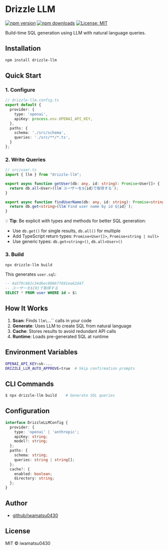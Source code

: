 # Drizzle LLM

[![npm version](https://badge.fury.io/js/drizzle-llm.svg)](https://badge.fury.io/js/drizzle-llm)
[![npm downloads](https://img.shields.io/npm/dm/drizzle-llm.svg)](https://www.npmjs.com/package/drizzle-llm)
[![License: MIT](https://img.shields.io/badge/License-MIT-yellow.svg)](https://opensource.org/licenses/MIT)

Build-time SQL generation using LLM with natural language queries.

## Installation

```bash
npm install drizzle-llm
```

## Quick Start

### 1. Configure

```typescript
// drizzle-llm.config.ts
export default {
  provider: {
    type: 'openai',
    apiKey: process.env.OPENAI_API_KEY,
  },
  paths: {
    schema: './src/schema',
    queries: './src/**/*.ts',
  }
};
```

### 2. Write Queries

```typescript
// src/user.ts
import { llm } from "drizzle-llm";

export async function getUser(db: any, id: string): Promise<User[]> {
  return db.all<User>(llm`ユーザーを${id}で取得する`);
}

export async function findUserName(db: any, id: string): Promise<string | null> {
  return db.get<string>(llm`Find user name by id ${id}`);
}
```

💡 **Tip**: Be explicit with types and methods for better SQL generation:
- Use `db.get()` for single results, `db.all()` for multiple
- Add TypeScript return types: `Promise<User[]>`, `Promise<string | null>`
- Use generic types: `db.get<string>()`, `db.all<User>()`

### 3. Build

```bash
npx drizzle-llm build
```

This generates `user.sql`:
```sql
-- 4a5f9c682c34d6ec808677691ea62d47
-- ユーザーを${0}で取得する
SELECT * FROM user WHERE id = $1
```

## How It Works

1. **Scan**: Finds `llm\`...\`` calls in your code
2. **Generate**: Uses LLM to create SQL from natural language
3. **Cache**: Stores results to avoid redundant API calls
4. **Runtime**: Loads pre-generated SQL at runtime

## Environment Variables

```bash
OPENAI_API_KEY=sk-...
DRIZZLE_LLM_AUTO_APPROVE=true  # Skip confirmation prompts
```

## CLI Commands

```bash
$ npx drizzle-llm build    # Generate SQL queries
```

## Configuration

```typescript
interface DrizzleLLMConfig {
  provider: {
    type: 'openai' | 'anthropic';
    apiKey: string;
    model?: string;
  };
  paths: {
    schema: string;
    queries: string | string[];
  };
  cache?: {
    enabled: boolean;
    directory: string;
  };
}
```

## Author

- [github/iwamatsu0430](https://github.com/iwamatsu0430)

## License

MIT © iwamatsu0430
